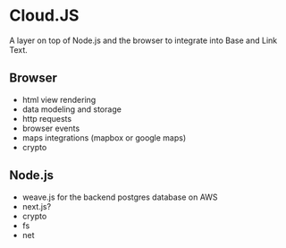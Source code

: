 
# Cloud.JS

A layer on top of Node.js and the browser to integrate into Base and Link Text.

## Browser

- html view rendering
- data modeling and storage
- http requests
- browser events
- maps integrations (mapbox or google maps)
- crypto

## Node.js

- weave.js for the backend postgres database on AWS
- next.js?
- crypto
- fs
- net

